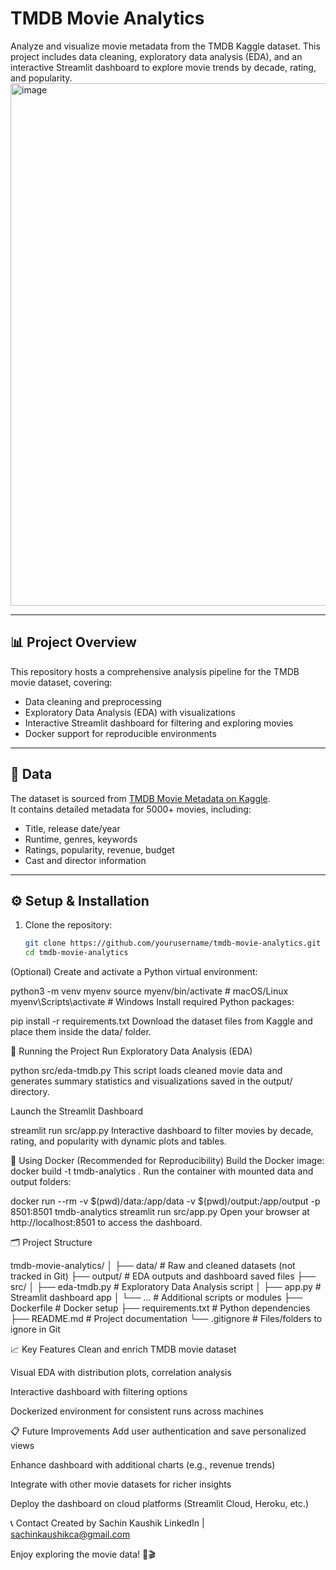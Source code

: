 # TMDB Movie Analytics

Analyze and visualize movie metadata from the TMDB Kaggle dataset. This project includes data cleaning, exploratory data analysis (EDA), and an interactive Streamlit dashboard to explore movie trends by decade, rating, and popularity.
<img width="1304" height="836" alt="image" src="https://github.com/user-attachments/assets/4ff205a8-deb8-4178-9498-f01eaad55971" />

---

## 📊 Project Overview

This repository hosts a comprehensive analysis pipeline for the TMDB movie dataset, covering:

- Data cleaning and preprocessing  
- Exploratory Data Analysis (EDA) with visualizations  
- Interactive Streamlit dashboard for filtering and exploring movies  
- Docker support for reproducible environments  

---

## 📂 Data

The dataset is sourced from [TMDB Movie Metadata on Kaggle](https://www.kaggle.com/datasets/tmdb/tmdb-movie-metadata).  
It contains detailed metadata for 5000+ movies, including:

- Title, release date/year  
- Runtime, genres, keywords  
- Ratings, popularity, revenue, budget  
- Cast and director information  

---

## ⚙️ Setup & Installation

1. Clone the repository:

   ```bash
   git clone https://github.com/yourusername/tmdb-movie-analytics.git
   cd tmdb-movie-analytics
(Optional) Create and activate a Python virtual environment:


python3 -m venv myenv
source myenv/bin/activate   # macOS/Linux
myenv\Scripts\activate      # Windows
Install required Python packages:

pip install -r requirements.txt
Download the dataset files from Kaggle and place them inside the data/ folder.

🚀 Running the Project
Run Exploratory Data Analysis (EDA)

python src/eda-tmdb.py
This script loads cleaned movie data and generates summary statistics and visualizations saved in the output/ directory.

Launch the Streamlit Dashboard

streamlit run src/app.py
Interactive dashboard to filter movies by decade, rating, and popularity with dynamic plots and tables.

🐳 Using Docker (Recommended for Reproducibility)
Build the Docker image:
docker build -t tmdb-analytics .
Run the container with mounted data and output folders:

docker run --rm -v $(pwd)/data:/app/data -v $(pwd)/output:/app/output -p 8501:8501 tmdb-analytics streamlit run src/app.py
Open your browser at http://localhost:8501 to access the dashboard.

🗂️ Project Structure

tmdb-movie-analytics/
│
├── data/                  # Raw and cleaned datasets (not tracked in Git)
├── output/                # EDA outputs and dashboard saved files
├── src/
│   ├── eda-tmdb.py        # Exploratory Data Analysis script
│   ├── app.py             # Streamlit dashboard app
│   └── ...                # Additional scripts or modules
├── Dockerfile             # Docker setup
├── requirements.txt       # Python dependencies
├── README.md              # Project documentation
└── .gitignore             # Files/folders to ignore in Git

📈 Key Features
Clean and enrich TMDB movie dataset

Visual EDA with distribution plots, correlation analysis

Interactive dashboard with filtering options

Dockerized environment for consistent runs across machines

📋 Future Improvements
Add user authentication and save personalized views

Enhance dashboard with additional charts (e.g., revenue trends)

Integrate with other movie datasets for richer insights

Deploy the dashboard on cloud platforms (Streamlit Cloud, Heroku, etc.)

📞 Contact
Created by Sachin Kaushik
LinkedIn | sachinkaushikca@gmail.com

Enjoy exploring the movie data! 🍿🎬
